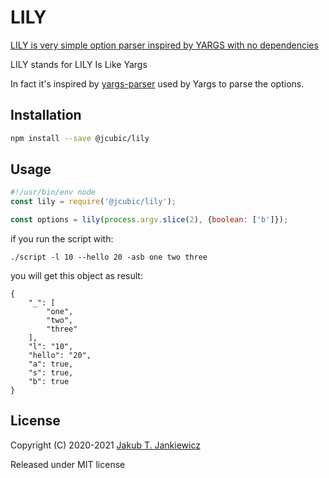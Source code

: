 # LILY

[LILY is very simple option parser inspired by YARGS with no dependencies](https://github.com/jcubic/lily)

LILY stands for LILY Is Like Yargs

In fact it's inspired by [yargs-parser](https://www.npmjs.com/package/yargs-parser/) used by Yargs to parse the options.

## Installation

```bash
npm install --save @jcubic/lily
```

## Usage

```javascript
#!/usr/bin/env node
const lily = require('@jcubic/lily');

const options = lily(process.argv.slice(2), {boolean: ['b']});
```

if you run the script with:

```
./script -l 10 --hello 20 -asb one two three
```

you will get this object as result:

```
{
    "_": [
        "one",
        "two",
        "three"
    ],
    "l": "10",
    "hello": "20",
    "a": true,
    "s": true,
    "b": true
}
```

## License

Copyright (C) 2020-2021 [Jakub T. Jankiewicz](https://jcubic.pl/me)

Released under MIT license
